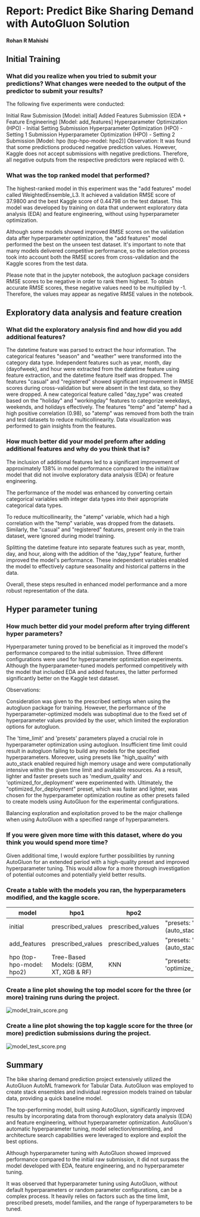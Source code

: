 # Report: Predict Bike Sharing Demand with AutoGluon Solution
#### Rohan R Mahishi

## Initial Training
### What did you realize when you tried to submit your predictions? What changes were needed to the output of the predictor to submit your results?
The following five experiments were conducted:

Initial Raw Submission [Model: initial]
Added Features Submission (EDA + Feature Engineering) [Model: add_features]
Hyperparameter Optimization (HPO) - Initial Setting Submission
Hyperparameter Optimization (HPO) - Setting 1 Submission
Hyperparameter Optimization (HPO) - Setting 2 Submission [Model: hpo (top-hpo-model: hpo2)]
Observation: It was found that some predictions produced negative prediction values. However, Kaggle does not accept submissions with negative predictions. Therefore, all negative outputs from the respective predictors were replaced with 0.

### What was the top ranked model that performed?
The highest-ranked model in this experiment was the "add features" model called WeightedEnsemble_L3. It achieved a validation RMSE score of 37.9800 and the best Kaggle score of 0.44798 on the test dataset. This model was developed by training on data that underwent exploratory data analysis (EDA) and feature engineering, without using hyperparameter optimization.

Although some models showed improved RMSE scores on the validation data after hyperparameter optimization, the "add features" model performed the best on the unseen test dataset. It's important to note that many models delivered competitive performance, so the selection process took into account both the RMSE scores from cross-validation and the Kaggle scores from the test data.

Please note that in the jupyter notebook, the autogluon package considers RMSE scores to be negative in order to rank them highest. To obtain accurate RMSE scores, these negative values need to be multiplied by -1. Therefore, the values may appear as negative RMSE values in the notebook.

## Exploratory data analysis and feature creation
### What did the exploratory analysis find and how did you add additional features?
The datetime feature was parsed to extract the hour information.
The categorical features "season" and "weather" were transformed into the category data type.
Independent features such as year, month, day (dayofweek), and hour were extracted from the datetime feature using feature extraction, and the datetime feature itself was dropped.
The features "casual" and "registered" showed significant improvement in RMSE scores during cross-validation but were absent in the test data, so they were dropped.
A new categorical feature called "day_type" was created based on the "holiday" and "workingday" features to categorize weekdays, weekends, and holidays effectively.
The features "temp" and "atemp" had a high positive correlation (0.98), so "atemp" was removed from both the train and test datasets to reduce multicollinearity.
Data visualization was performed to gain insights from the features.

### How much better did your model preform after adding additional features and why do you think that is?
The inclusion of additional features led to a significant improvement of approximately 138% in model performance compared to the initial/raw model that did not involve exploratory data analysis (EDA) or feature engineering.

The performance of the model was enhanced by converting certain categorical variables with integer data types into their appropriate categorical data types.

To reduce multicollinearity, the "atemp" variable, which had a high correlation with the "temp" variable, was dropped from the datasets. Similarly, the "casual" and "registered" features, present only in the train dataset, were ignored during model training.

Splitting the datetime feature into separate features such as year, month, day, and hour, along with the addition of the "day_type" feature, further improved the model's performance. These independent variables enabled the model to effectively capture seasonality and historical patterns in the data.

Overall, these steps resulted in enhanced model performance and a more robust representation of the data.

## Hyper parameter tuning
### How much better did your model preform after trying different hyper parameters?
Hyperparameter tuning proved to be beneficial as it improved the model's performance compared to the initial submission. Three different configurations were used for hyperparameter optimization experiments. Although the hyperparameter-tuned models performed competitively with the model that included EDA and added features, the latter performed significantly better on the Kaggle test dataset.

Observations:

Consideration was given to the prescribed settings when using the autogluon package for training. However, the performance of the hyperparameter-optimized models was suboptimal due to the fixed set of hyperparameter values provided by the user, which limited the exploration options for autogluon.

The 'time_limit' and 'presets' parameters played a crucial role in hyperparameter optimization using autogluon. Insufficient time limit could result in autogluon failing to build any models for the specified hyperparameters. Moreover, using presets like "high_quality" with auto_stack enabled required high memory usage and were computationally intensive within the given time limit and available resources. As a result, lighter and faster presets such as 'medium_quality' and 'optimized_for_deployment' were experimented with. Ultimately, the "optimized_for_deployment" preset, which was faster and lighter, was chosen for the hyperparameter optimization routine as other presets failed to create models using AutoGluon for the experimental configurations.

Balancing exploration and exploitation proved to be the major challenge when using AutoGluon with a specified range of hyperparameters.

### If you were given more time with this dataset, where do you think you would spend more time?
Given additional time, I would explore further possibilities by running AutoGluon for an extended period with a high-quality preset and improved hyperparameter tuning. This would allow for a more thorough investigation of potential outcomes and potentially yield better results.

### Create a table with the models you ran, the hyperparameters modified, and the kaggle score.
|model|hpo1|hpo2|hpo3|score|
|--|--|--|--|--|
|initial|prescribed_values|prescribed_values|"presets: 'high quality' (auto_stack=True)"|1.84484|
|add_features|prescribed_values|prescribed_values|"presets: 'high quality' (auto_stack=True)"|0.50695|
|hpo (top-hpo-model: hpo2)|Tree-Based Models: (GBM, XT, XGB & RF)|KNN|"presets: 'optimize_for_deployment"|0.44798|

### Create a line plot showing the top model score for the three (or more) training runs during the project.


![model_train_score.png](img/test_mlf.png)

### Create a line plot showing the top kaggle score for the three (or more) prediction submissions during the project.

![model_test_score.png](img/test_mlf_hpo.png)

## Summary
The bike sharing demand prediction project extensively utilized the AutoGluon AutoML framework for Tabular Data. AutoGluon was employed to create stack ensembles and individual regression models trained on tabular data, providing a quick baseline model.

The top-performing model, built using AutoGluon, significantly improved results by incorporating data from thorough exploratory data analysis (EDA) and feature engineering, without hyperparameter optimization. AutoGluon's automatic hyperparameter tuning, model selection/ensembling, and architecture search capabilities were leveraged to explore and exploit the best options.

Although hyperparameter tuning with AutoGluon showed improved performance compared to the initial raw submission, it did not surpass the model developed with EDA, feature engineering, and no hyperparameter tuning.

It was observed that hyperparameter tuning using AutoGluon, without default hyperparameters or random parameter configurations, can be a complex process. It heavily relies on factors such as the time limit, prescribed presets, model families, and the range of hyperparameters to be tuned.
